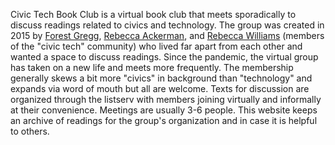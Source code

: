 Civic Tech Book Club is a virtual book club that meets sporadically to discuss readings related to civics and technology. The group was created in 2015 by [Forest Gregg](https://github.com/fgregg), [Rebecca Ackerman](https://github.com/rcackerman), and [Rebecca Williams](https://github.com/rebeccawilliams) (members of the "civic tech" community) who lived far apart from each other and wanted a space to discuss readings. Since the pandemic, the virtual group has taken on a new life and meets more frequently. The membership generally skews a bit more "civics" in background than "technology" and expands via word of mouth but all are welcome. Texts for discussion are organized through the listserv with members joining virtually and informally at their convenience. Meetings are usually 3-6 people. This website keeps an archive of readings for the group's organization and in case it is helpful to others.
